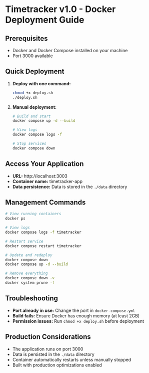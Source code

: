 # Timetracker v1.0 - Docker Deployment Guide

## Prerequisites

- Docker and Docker Compose installed on your machine
- Port 3000 available

## Quick Deployment

1. **Deploy with one command:**
   ```bash
   chmod +x deploy.sh
   ./deploy.sh
   ```

2. **Manual deployment:**
   ```bash
   # Build and start
   docker compose up -d --build
   
   # View logs
   docker compose logs -f
   
   # Stop services
   docker compose down
   ```

## Access Your Application

- **URL:** http://localhost:3003
- **Container name:** timetracker-app
- **Data persistence:** Data is stored in the `./data` directory

## Management Commands

```bash
# View running containers
docker ps

# View logs
docker compose logs -f timetracker

# Restart service
docker compose restart timetracker

# Update and redeploy
docker compose down
docker compose up -d --build

# Remove everything
docker compose down -v
docker system prune -f
```

## Troubleshooting

- **Port already in use:** Change the port in `docker-compose.yml`
- **Build fails:** Ensure Docker has enough memory (at least 2GB)
- **Permission issues:** Run `chmod +x deploy.sh` before deployment

## Production Considerations

- The application runs on port 3000
- Data is persisted in the `./data` directory
- Container automatically restarts unless manually stopped
- Built with production optimizations enabled
